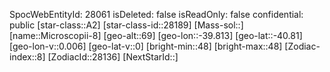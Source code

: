 ﻿---
location: [-40.81,-39.813,69]
type: Station
tags:
- astro/Star

---
SpocWebEntityId: 28061
isDeleted: false
isReadOnly: false
confidential: public
[star-class::A2]
[star-class-id::28189]
[Mass-sol::]
[name::Microscopii-8]
[geo-alt::69]
[geo-lon::-39.813]
[geo-lat::-40.81]
[geo-lon-v::0.006]
[geo-lat-v::0]
[bright-min::48]
[bright-max::48]
[Zodiac-index::8]
[ZodiacId::28136]
[NextStarId::]

